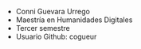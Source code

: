 - Conni Guevara Urrego
- Maestría en Humanidades Digitales
- Tercer semestre
- Usuario Github: cogueur
